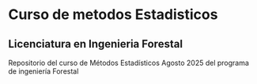 # Curso de metodos Estadisticos
## Licenciatura en Ingenieria Forestal 

Repositorio del curso de Métodos Estadísticos Agosto 2025 del programa de ingeniería Forestal 
